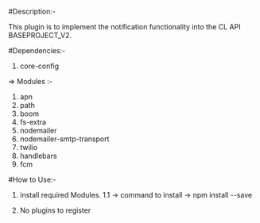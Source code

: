 #Description:-

This plugin is to implement the notification functionality into the CL API BASEPROJECT_V2.

#Dependencies:-
   1. core-config

=> Modules :-
   1. apn
   2. path
   3. boom
   4. fs-extra
   5. nodemailer
   6. nodemailer-smtp-transport
   7. twilio
   8. handlebars
   9. fcm


#How to Use:-

1. install required Modules.
  1.1 -> command to install
      -> npm install <module-name> --save

2. No plugins to register
